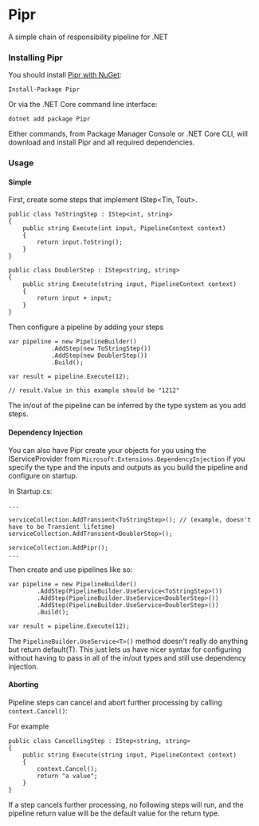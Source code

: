 # Pipr

A simple chain of responsibility pipeline for .NET

### Installing Pipr

You should install [Pipr with NuGet](https://www.nuget.org/packages/Pipr):

    Install-Package Pipr

Or via the .NET Core command line interface:

    dotnet add package Pipr

Either commands, from Package Manager Console or .NET Core CLI, will download and install Pipr and all required dependencies.

### Usage

#### Simple

First, create some steps that implement IStep<Tin, Tout>.

```
public class ToStringStep : IStep<int, string>
{
    public string Execute(int input, PipelineContext context)
    {
        return input.ToString();
    }
}

public class DoublerStep : IStep<string, string>
{
    public string Execute(string input, PipelineContext context)
    {
        return input + input;
    }
}
```

Then configure a pipeline by adding your steps

```
var pipeline = new PipelineBuilder()
            .AddStep(new ToStringStep())
            .AddStep(new DoublerStep())
            .Build();

var result = pipeline.Execute(12);

// result.Value in this example should be "1212"
```

The in/out of the pipeline can be inferred by the type system as you add steps.

#### Dependency Injection

You can also have Pipr create your objects for you using the IServiceProvider from `Microsoft.Extensions.DependencyInjection` if you specify the type and the inputs and outputs as you build the pipeline and configure on startup.

In Startup.cs:

```
...

serviceCollection.AddTransient<ToStringStep>(); // (example, doesn't have to be Transient lifetime)
serviceCollection.AddTransient<DoublerStep>();

serviceCollection.AddPipr();
...

```

Then create and use pipelines like so:

```
var pipeline = new PipelineBuilder()
        .AddStep(PipelineBuilder.UseService<ToStringStep>())
        .AddStep(PipelineBuilder.UseService<DoublerStep>())
        .AddStep(PipelineBuilder.UseService<DoublerStep>())
        .Build();

var result = pipeline.Execute(12);
```
The `PipelineBuilder.UseService<T>()` method doesn't really do anything but return default(T). This just lets us have nicer syntax for configuring without having to pass in all of the in/out types and still use dependency injection.


#### Aborting

Pipeline steps can cancel and abort further processing by calling `context.Cancel()`:

For example

```
public class CancellingStep : IStep<string, string>
{
    public string Execute(string input, PipelineContext context)
    {
        context.Cancel();
        return "a value";
    }
}
```

If a step cancels further processing, no following steps will run, and the pipeline return value will be the default value for the return type.
